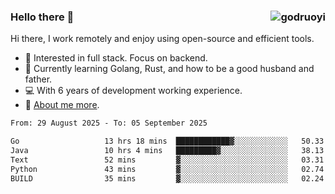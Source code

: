### Hello there 👋 <img align="right" src="https://github-readme-stats.vercel.app/api?username=godruoyi&show_icons=true" alt="godruoyi" />

Hi there, I work remotely and enjoy using open-source and efficient tools.

- 🔭 Interested in full stack. Focus on backend.
- 🌱 Currently learning Golang, Rust, and how to be a good husband and father.
- 💻 With 6 years of development working experience.
- 👒 [About me more](https://godruoyi.com/posts/about-godruoyi).



<!--START_SECTION:waka-->

```txt
From: 29 August 2025 - To: 05 September 2025

Go                   13 hrs 18 mins  ████████████▓░░░░░░░░░░░░   50.33 %
Java                 10 hrs 4 mins   █████████▓░░░░░░░░░░░░░░░   38.13 %
Text                 52 mins         ▓░░░░░░░░░░░░░░░░░░░░░░░░   03.31 %
Python               43 mins         ▓░░░░░░░░░░░░░░░░░░░░░░░░   02.74 %
BUILD                35 mins         ▓░░░░░░░░░░░░░░░░░░░░░░░░   02.24 %
```

<!--END_SECTION:waka-->
